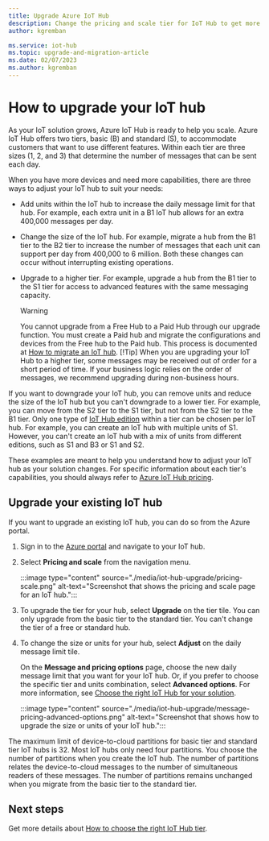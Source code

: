 ```yaml
---
title: Upgrade Azure IoT Hub
description: Change the pricing and scale tier for IoT Hub to get more messaging and device management capabilities. 
author: kgremban

ms.service: iot-hub
ms.topic: upgrade-and-migration-article
ms.date: 02/07/2023
ms.author: kgremban
---
```


# How to upgrade your IoT hub

As your IoT solution grows, Azure IoT Hub is ready to help you scale. Azure IoT Hub offers two tiers, basic (B) and standard (S), to accommodate customers that want to use different features. Within each tier are three sizes (1, 2, and 3) that determine the number of messages that can be sent each day.

When you have more devices and need more capabilities, there are three ways to adjust your IoT hub to suit your needs:

* Add units within the IoT hub to increase the daily message limit for that hub. For example, each extra unit in a B1 IoT hub allows for an extra 400,000 messages per day.

* Change the size of the IoT hub. For example, migrate a hub from the B1 tier to the B2 tier to increase the number of messages that each unit can support per day from 400,000 to 6 million. Both these changes can occur without interrupting existing operations.

* Upgrade to a higher tier. For example, upgrade a hub from the B1 tier to the S1 tier for access to advanced features with the same messaging capacity.
   > [!Warning]
   > You cannot upgrade from a Free Hub to a Paid Hub through our upgrade function.  You must create a Paid hub and migrate the configurations and devices from the Free hub to the Paid hub. This process is documented at [How to migrate an IoT hub](./migrate-hub-state-cli.md).
   > [!Tip]
   > When you are upgrading your IoT Hub to a higher tier, some messages may be received out of order for a short period of time. If your business logic relies on the order of messages, we recommend upgrading during non-business hours.

If you want to downgrade your IoT hub, you can remove units and reduce the size of the IoT hub but you can't downgrade to a lower tier. For example, you can move from the S2 tier to the S1 tier, but not from the S2 tier to the B1 tier. Only one type of [IoT Hub edition](https://azure.microsoft.com/pricing/details/iot-hub/) within a tier can be chosen per IoT hub. For example, you can create an IoT hub with multiple units of S1. However, you can't create an IoT hub with a mix of units from different editions, such as S1 and B3 or S1 and S2.

These examples are meant to help you understand how to adjust your IoT hub as your solution changes. For specific information about each tier's capabilities, you should always refer to [Azure IoT Hub pricing](https://azure.microsoft.com/pricing/details/iot-hub/).

## Upgrade your existing IoT hub

If you want to upgrade an existing IoT hub, you can do so from the Azure portal.

1. Sign in to the [Azure portal](https://portal.azure.com/) and navigate to your IoT hub.

1. Select **Pricing and scale** from the navigation menu.

   :::image type="content" source="./media/iot-hub-upgrade/pricing-scale.png" alt-text="Screenshot that shows the pricing and scale page for an IoT hub.":::

1. To upgrade the tier for your hub, select **Upgrade** on the tier tile. You can only upgrade from the basic tier to the standard tier. You can't change the tier of a free or standard hub.

1. To change the size or units for your hub, select **Adjust** on the daily message limit tile.

   On the **Message and pricing options** page, choose the new daily message limit that you want for your IoT hub. Or, if you prefer to choose the specific tier and units combination, select **Advanced options**. For more information, see [Choose the right IoT Hub for your solution](iot-hub-scaling.md).

   :::image type="content" source="./media/iot-hub-upgrade/message-pricing-advanced-options.png" alt-text="Screenshot that shows how to upgrade the size or units of your IoT hub.":::

The maximum limit of device-to-cloud partitions for basic tier and standard tier IoT hubs is 32. Most IoT hubs only need four partitions. You choose the number of partitions when you create the IoT hub. The number of partitions relates the device-to-cloud messages to the number of simultaneous readers of these messages. The number of partitions remains unchanged when you migrate from the basic tier to the standard tier.

## Next steps

Get more details about [How to choose the right IoT Hub tier](iot-hub-scaling.md).